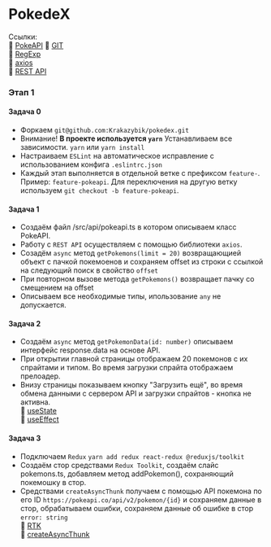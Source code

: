# PokedeX

Ссылки: <br>
:page_with_curl: [PokeAPI](https://pokeapi.co/docs/v2)
:page_with_curl: [GIT](https://marklodato.github.io/visual-git-guide/index-ru.html) <br>
:page_with_curl: [RegExp](https://learn.javascript.ru/regular-expressions) <br>
:page_with_curl: [axios](https://www.digitalocean.com/community/tutorials/react-axios-react-ru) <br>
:page_with_curl: [REST API](https://habr.com/ru/post/351890/) <br>


### Этап 1
#### Задача 0
- Форкаем `git@github.com:Krakazybik/pokedex.git`
- Внимание! <b>В проекте используется `yarn`</b> Устанавливаем все зависимости. `yarn` или `yarn install`
- Настраиваем `ESLint` на автоматическое исправление с использованием конфига `.eslintrc.json`
- Каждый этап выполняется в отдельной ветке с префиксом `feature-`. Пример: `feature-pokeapi`. Для переключения на другую ветку используем `git checkout -b feature-pokeapi`.

#### Задача 1
- Создаём файл /src/api/pokeapi.ts в котором описываем класс PokeAPI.
- Работу с `REST API` осуществляем с помощью библиотеки `axios`.
- Созадём `async` метод
  `getPokemons(limit = 20)`
  возвращающией объект с пачкой покемоенов и сохраняем offset из строки с ссылкой на следующий поиск в свойство `offset`
- При повторном вызове метода `getPokemons()` возвращает пачку со смещением на offset
- Описываем все необходимые типы, ипользование `any` не допускается.

#### Задача 2
- Создаём `async` метод `getPokemonData(id: number)` описываем интерфейс response.data на основе API.
- При открытии главной страницы отображаем 20 покемонов с их спрайтами и типом. Во время загрузки спрайта отображаем прелоадер.
- Внизу страницы показываем кнопку "Загрузить ещё", во время обмена данными с сервером API и загрузки спрайтов - кнопка не активна. <br>
:page_with_curl: [useState](https://learn-reactjs.ru/core/hooks/state-hook) <br>
:page_with_curl: [useEffect](https://learn-reactjs.ru/core/hooks/effect-hook) <br>

#### Задача 3
- Подключаем `Redux` `yarn add redux react-redux @reduxjs/toolkit`
- Создаём стор средствами `Redux Toolkit`, создаём слайс pokemons.ts, добавляем метод addPokemon(), сохраняющий покемошку в стор.
- Средствами `createAsyncThunk` получаем с помощью API покемона по его ID `https://pokeapi.co/api/v2/pokemon/{id}` и сохраняем данные в стор, обрабатываем ошибки, сохраняем данные об ошибке в стор `error: string` <br>
:page_with_curl: [RTK](https://redux.js.org/tutorials/quick-start) <br>
:page_with_curl: [createAsyncThunk](https://redux-toolkit.js.org/api/createAsyncThunk) <br>
